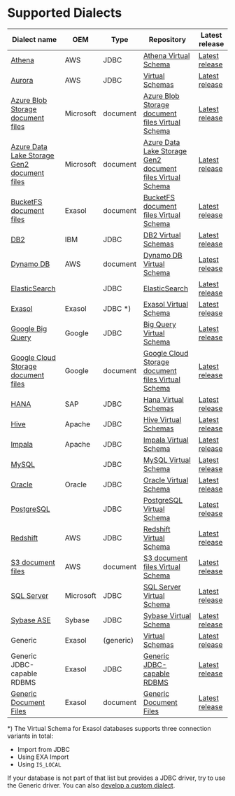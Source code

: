 # Supported Dialects

| Dialect name                                                                       | OEM       | Type      | Repository                                                                                               | Latest release                                             |
|------------------------------------------------------------------------------------|-----------|-----------|----------------------------------------------------------------------------------------------------------|------------------------------------------------------------|
| [Athena][athena-dialect-doc]                                                       | AWS       | JDBC      | [Athena Virtual Schema][athena-vs-repository]                                                            | [Latest release][athena-vs-releases]                       |
| [Aurora][aurora-dialect-doc]                                                       | AWS       | JDBC      | [Virtual Schemas][virtual-schemas-repository]                                                            | [Latest release][virtual-schemas-releases]                 |
| [Azure Blob Storage document files][azure-blob-storage-vs-doc]                     | Microsoft | document  | [Azure Blob Storage document files Virtual Schema][azure-blob-storage-vs-repository]                     | [Latest release][azure-blob-storage-vs-releases]           |
| [Azure Data Lake Storage Gen2 document files][azure-data-lake-storage-gen2-vs-doc] | Microsoft | document  | [Azure Data Lake Storage Gen2 document files Virtual Schema][azure-data-lake-storage-gen2-vs-repository] | [Latest release][azure-data-lake-storage-gen2-vs-releases] |
| [BucketFS document files][bucketfs-vs-doc]                                         | Exasol    | document  | [BucketFS document files Virtual Schema][bucketfs-vs-repository]                                         | [Latest release][bucketfs-vs-releases]                     |
| [DB2][db2-dialect-doc]                                                             | IBM       | JDBC      | [DB2 Virtual Schemas][db2-virtual-schema-repository]                                                     | [Latest release][db2-virtual-schema-releases]              |
| [Dynamo DB][dynamodb-vs-doc]                                                       | AWS       | document  | [Dynamo DB Virtual Schema][dynamodb-vs-repository]                                                       | [Latest release][dynamodb-vs-releases]                     |
| [ElasticSearch][elasticsearch-dialect-doc]                                         |           | JDBC      | [ElasticSearch][elasticsearch-repository]                                                                | [Latest release][elasticsearch-releases]                   |
| [Exasol][exasol-dialect-doc]                                                       | Exasol    | JDBC *)   | [Exasol Virtual Schema][exasol-vs-repository]                                                            | [Latest release][exasol-vs-releases]                       |
| [Google Big Query][bigquery-dialect-doc]                                           | Google    | JDBC      | [Big Query Virtual Schema][bigquery-virtual-schema-repository]                                           | [Latest release][bigquery-virtual-schema-releases]         |
| [Google Cloud Storage document files][google-cloud-storage-vs-doc]                 | Google    | document  | [Google Cloud Storage document files Virtual Schema][google-cloud-storage-vs-repository]                 | [Latest release][google-cloud-storage-vs-releases]         |
| [HANA][hana-dialect-doc]                                                           | SAP       | JDBC      | [Hana Virtual Schemas][hana-vs-repository]                                                               | [Latest release][hana-vs-releases]                         |
| [Hive][hive-dialect-doc]                                                           | Apache    | JDBC      | [Hive Virtual Schemas][hive-vs-repository]                                                               | [Latest release][hive-vs-releases]                         |
| [Impala][impala-dialect-doc]                                                       | Apache    | JDBC      | [Impala Virtual Schema][impala-vs-repository]                                                            | [Latest release][impala-vs-releases]                       |
| [MySQL][mysql-dialect-doc]                                                         |           | JDBC      | [MySQL Virtual Schema][mysql-vs-repository]                                                              | [Latest release][mysql-vs-releases]                        |
| [Oracle][oracle-dialect-doc]                                                       | Oracle    | JDBC      | [Oracle Virtual Schema][oracle-vs-repository]                                                            | [Latest release][oracle-vs-releases]                       |
| [PostgreSQL][pg-dialect-doc]                                                       |           | JDBC      | [PostgreSQL Virtual Schema][pg-vs-repository]                                                            | [Latest release][pg-vs-releases]                           |
| [Redshift][redshift-dialect-doc]                                                   | AWS       | JDBC      | [Redshift Virtual Schema][redshift-vs-repository]                                                        | [Latest release][redshift-vs-releases]                     |
| [S3 document files][s3-vs-doc]                                                     | AWS       | document  | [S3 document files Virtual Schema][s3-vs-repository]                                                     | [Latest release][s3-vs-releases]                           |
| [SQL Server][sql-server-dialect-doc]                                               | Microsoft | JDBC      | [SQL Server Virtual Schema][sqlserver-vs-repository]                                                     | [Latest release][sqlserver-vs-releases]                    |
| [Sybase ASE][sybase-dialect-doc]                                                   | Sybase    | JDBC      | [Sybase Virtual Schema][sybase-vs-repository]                                                            | [Latest release][sybase-vs-releases]                       |
| Generic                                                                            | Exasol    | (generic) | [Virtual Schemas][virtual-schemas-repository]                                                            | [Latest release][virtual-schemas-releases]                 |
| Generic JDBC-capable RDBMS                                                         | Exasol    | JDBC      | [Generic JDBC-capable RDBMS][jdbc-vs-repository]                                                         | [Latest release][jdbc-vs-releases]                         |
| [Generic Document Files][document-vs-doc]                                          | Exasol    | document  | [Generic Document Files][document-vs-repository]                                                         | [Latest release][document-vs-releases]                     |

\*) The Virtual Schema for Exasol databases supports three connection variants in total:
* Import from JDBC
* Using EXA Import
* Using `IS_LOCAL`

If your database is not part of that list but provides a JDBC driver, try to use the Generic driver. You can also [develop a custom dialect][developing-dialect].

[aurora-dialect-doc]: https://github.com/exasol/virtual-schemas/blob/main/doc/dialects/aurora.md

[athena-dialect-doc]: https://github.com/exasol/athena-virtual-schema/blob/main/doc/user_guide/athena_user_guide.md
[athena-vs-releases]: https://github.com/exasol/athena-virtual-schema/releases
[athena-vs-repository]: https://github.com/exasol/athena-virtual-schema

[bigquery-dialect-doc]: https://github.com/exasol/bigquery-virtual-schema/blob/main/doc/user_guide/bigquery_user_guide.md
[bigquery-virtual-schema-releases]: https://github.com/exasol/bigquery-virtual-schema/releases
[bigquery-virtual-schema-repository]: https://github.com/exasol/bigquery-virtual-schema

[db2-dialect-doc]: https://github.com/exasol/db2-virtual-schema/blob/main/doc/user_guide/db2_user_guide.md
[db2-virtual-schema-releases]: https://github.com/exasol/db2-virtual-schema/releases
[db2-virtual-schema-repository]: https://github.com/exasol/db2-virtual-schema

[elasticsearch-dialect-doc]: https://github.com/exasol/elasticsearch-virtual-schema/blob/main/doc/user_guide/elasticsearch_sql_user_guide.md
[elasticsearch-releases]: https://github.com/exasol/elasticsearch-virtual-schema/releases
[elasticsearch-repository]: https://github.com/exasol/elasticsearch-virtual-schema

[exasol-dialect-doc]: https://github.com/exasol/exasol-virtual-schema/blob/master/doc/dialects/exasol.md
[exasol-vs-releases]: https://github.com/exasol/exasol-virtual-schema/releases
[exasol-vs-repository]: https://github.com/exasol/exasol-virtual-schema

[hive-dialect-doc]: https://github.com/exasol/hive-virtual-schema/blob/main/doc/user_guide/hive_user_guide.md
[hive-vs-releases]: https://github.com/exasol/hive-virtual-schema/releases
[hive-vs-repository]: https://github.com/exasol/hive-virtual-schema

[impala-dialect-doc]: https://github.com/exasol/impala-virtual-schema/blob/main/doc/user_guide/impala_user_guide.md
[impala-vs-releases]: https://github.com/exasol/impala-virtual-schema/releases
[impala-vs-repository]: https://github.com/exasol/impala-virtual-schema

[mysql-dialect-doc]: https://github.com/exasol/mysql-virtual-schema/blob/main/doc/user_guide/mysql_user_guide.md
[mysql-vs-releases]: https://github.com/exasol/mysql-virtual-schema/releases
[mysql-vs-repository]: https://github.com/exasol/mysql-virtual-schema

[oracle-dialect-doc]: https://github.com/exasol/oracle-virtual-schema/blob/main/doc/user_guide/oracle_user_guide.md
[oracle-vs-releases]: https://github.com/exasol/oracle-virtual-schema/releases
[oracle-vs-repository]: https://github.com/exasol/oracle-virtual-schema

[pg-vs-releases]: https://github.com/exasol/postgresql-virtual-schema/releases
[pg-vs-repository]: https://github.com/exasol/postgresql-virtual-schema
[pg-dialect-doc]: https://github.com/exasol/postgresql-virtual-schema/blob/main/doc/user_guide/postgresql_user_guide.md

[redshift-dialect-doc]: https://github.com/exasol/redshift-virtual-schema/blob/main/doc/user_guide/redshift_user_guide.md
[redshift-vs-releases]: https://github.com/exasol/redshift-virtual-schema/releases
[redshift-vs-repository]: https://github.com/exasol/redshift-virtual-schema

[hana-dialect-doc]:  https://github.com/exasol/hana-virtual-schema/blob/main/doc/user_guide/user_guide.md
[hana-vs-releases]: https://github.com/exasol/hana-virtual-schema/releases
[hana-vs-repository]: https://github.com/exasol/hana-virtual-schema

[sql-server-dialect-doc]: https://github.com/exasol/sqlserver-virtual-schema/blob/main/doc/user_guide/sqlserver_user_guide.md
[sqlserver-vs-releases]: https://github.com/exasol/sqlserver-virtual-schema/releases
[sqlserver-vs-repository]: https://github.com/exasol/sqlserver-virtual-schema

[sybase-dialect-doc]: https://github.com/exasol/sybase-virtual-schema/blob/main/doc/user_guide/sybase_user_guide.md
[sybase-vs-releases]: https://github.com/exasol/sybase-virtual-schema/releases
[sybase-vs-repository]: https://github.com/exasol/sybase-virtual-schema

[dynamodb-vs-doc]: https://github.com/exasol/dynamodb-virtual-schema/blob/main/doc/user-guide/user_guide.md
[dynamodb-vs-releases]: https://github.com/exasol/dynamodb-virtual-schema/releases
[dynamodb-vs-repository]: https://github.com/exasol/dynamodb-virtual-schema

[azure-blob-storage-vs-doc]: https://github.com/exasol/azure-blob-storage-document-files-virtual-schema/blob/main/doc/user_guide/user_guide.md
[azure-blob-storage-vs-releases]: https://github.com/exasol/azure-blob-storage-document-files-virtual-schema/releases
[azure-blob-storage-vs-repository]: https://github.com/exasol/azure-blob-storage-document-files-virtual-schema

[azure-data-lake-storage-gen2-vs-doc]: https://github.com/exasol/azure-data-lake-storage-gen2-document-files-virtual-schema/blob/main/doc/user_guide/user_guide.md
[azure-data-lake-storage-gen2-vs-releases]: https://github.com/exasol/azure-data-lake-storage-gen2-document-files-virtual-schema/releases
[azure-data-lake-storage-gen2-vs-repository]: https://github.com/exasol/azure-data-lake-storage-gen2-document-files-virtual-schema

[google-cloud-storage-vs-doc]: https://github.com/exasol/google-cloud-storage-document-files-virtual-schema/blob/main/doc/user_guide/user_guide.md
[google-cloud-storage-vs-releases]: https://github.com/exasol/google-cloud-storage-document-files-virtual-schema/releases
[google-cloud-storage-vs-repository]: https://github.com/exasol/google-cloud-storage-document-files-virtual-schema

[s3-vs-doc]: https://github.com/exasol/s3-document-files-virtual-schema/blob/main/doc/user_guide/user_guide.md
[s3-vs-releases]: https://github.com/exasol/s3-document-files-virtual-schema/releases
[s3-vs-repository]: https://github.com/exasol/s3-document-files-virtual-schema

[bucketfs-vs-doc]: https://github.com/exasol/bucketfs-document-files-virtual-schema/blob/main/doc/user_guide/user_guide.md
[bucketfs-vs-releases]: https://github.com/exasol/bucketfs-document-files-virtual-schema/releases
[bucketfs-vs-repository]: https://github.com/exasol/bucketfs-document-files-virtual-schema

<!-- no [virtual-schemas-dialect-doc] -->
[virtual-schemas-releases]: https://github.com/exasol/virtual-schemas/releases
[virtual-schemas-repository]: https://github.com/exasol/virtual-schemas

<!-- no [jdbc-dialect-doc], no user guide -->
[jdbc-vs-releases]: https://github.com/exasol/virtual-schema-common-jdbc/releases
[jdbc-vs-repository]: https://github.com/exasol/virtual-schema-common-jdbc

<!-- no [jdbc-dialect-doc], no user guide -->
[jdbc-vs-releases]: https://github.com/exasol/virtual-schema-common-jdbc/releases
[jdbc-vs-repository]: https://github.com/exasol/virtual-schema-common-jdbc

[document-vs-doc]: https://github.com/exasol/virtual-schema-common-document-files/blob/main/doc/user_guide/user_guide.md
[document-vs-releases]: https://github.com/exasol/virtual-schema-common-document-files/releases
[document-vs-repository]: https://github.com/exasol/virtual-schema-common-document-files

[developing-dialect]: https://github.com/exasol/virtual-schema-common-jdbc/blob/main/doc/development/developing_a_dialect.md

